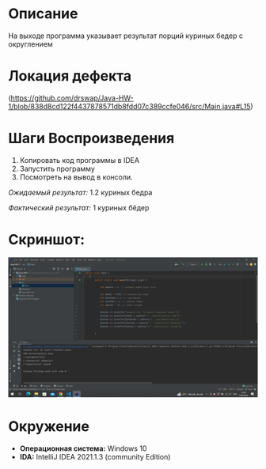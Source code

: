 # Описание 
На выходе программа указывает результат порций куриных бедер с округлением  
# Локация дефекта 
(https://github.com/drswap/Java-HW-1/blob/838d8cd122f4437878571db8fdd07c389ccfe046/src/Main.java#L15) <br> 
# Шаги Воспроизведения
1. Копировать код программы в IDEA
2. Запустить программу 
3. Посмотреть на вывод в консоли.
    

*Ожидаемый результат:* 1.2 куриных бедра

*Фактический результат:* 1 куриных бёдер

# Скриншот:
![Screenshot](screenshot.png)

# Окружение 
* **Операционная система:** Windows 10
*  **IDA:** IntelliJ IDEA 2021.1.3 (community Edition) 
